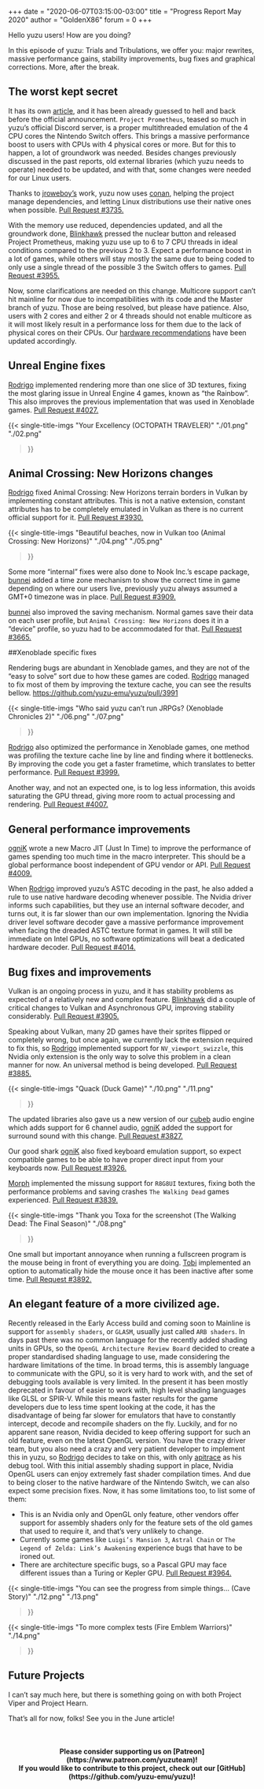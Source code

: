 +++
date = "2020-06-07T03:15:00-03:00"
title = "Progress Report May 2020"
author = "GoldenX86"
forum = 0
+++ 

Hello yuzu users! How are you doing?

In this episode of yuzu: Trials and Tribulations, we offer you: major rewrites, massive performance gains, 
stability improvements, bug fixes and graphical corrections.
More, after the break.
<!--more-->

## The worst kept secret

It has its own [article](https://yuzu-emu.org/entry/yuzu-prometheus/), and it has been already guessed to hell and back before the official announcement.
`Project Prometheus`, teased so much in yuzu’s official Discord server, is a proper multithreaded emulation of the 4 CPU cores the Nintendo Switch offers.
This brings a massive performance boost to users with CPUs with 4 physical cores or more. But for this to happen, a lot of groundwork was needed.
Besides changes previously discussed in the past reports, old external libraries (which yuzu needs to operate) needed to be updated,
and with that, some changes were needed for our Linux users. 

Thanks to [jroweboy’s](https://github.com/jroweboy) work, yuzu now uses [conan](https://conan.io/),
helping the project manage dependencies, and letting Linux distributions use their native ones when possible. 
[Pull Request #3735.](https://github.com/yuzu-emu/yuzu/pull/3735)

With the memory use reduced, dependencies updated, and all the groundwork done, [Blinkhawk](https://github.com/FernandoS27) 
pressed the nuclear button and released Project Prometheus, making yuzu use up to 6 to 7 CPU threads in ideal conditions 
compared to the previous 2 to 3. Expect a performance boost in a lot of games, while others will stay mostly the same due to 
being coded to only use a single thread of the possible 3 the Switch offers to games.
[Pull Request #3955.](https://github.com/yuzu-emu/yuzu/pull/3955)

Now, some clarifications are needed on this change. Multicore support can’t hit mainline for now due to incompatibilities with 
its code and the Master branch of yuzu. Those are being resolved, but please have patience.
Also, users with 2 cores and either 2 or 4 threads should not enable multicore as it will most likely result in a performance 
loss for them due to the lack of physical cores on their CPUs. Our [hardware recommendations](https://yuzu-emu.org/help/quickstart/#hardware) 
have been updated accordingly.

## Unreal Engine fixes

[Rodrigo](https://github.com/ReinUsesLisp) implemented rendering more than one slice of 3D textures, fixing the most glaring 
issue in Unreal Engine 4 games, known as “the Rainbow”. This also improves the previous implementation that was used in 
Xenoblade games.
[Pull Request #4027.](https://github.com/yuzu-emu/yuzu/pull/4027)

{{< single-title-imgs
    "Your Excellency (OCTOPATH TRAVELER)"
    "./01.png"
    "./02.png"
  >}}

## Animal Crossing: New Horizons changes

[Rodrigo](https://github.com/ReinUsesLisp) fixed Animal Crossing: New Horizons terrain borders in Vulkan by implementing 
constant attributes. This is not a native extension, constant attributes has to be completely emulated in Vulkan as there is no 
current official support for it.
[Pull Request #3930.]( https://github.com/yuzu-emu/yuzu/pull/3930)

{{< single-title-imgs
    "Beautiful beaches, now in Vulkan too (Animal Crossing: New Horizons)"
    "./04.png"
    "./05.png"
  >}}

Some more “internal” fixes were also done to Nook Inc.’s escape package, [bunnei](https://github.com/bunnei) added a time zone 
mechanism to show the correct time in game depending on where our users live, previously yuzu always assumed a GMT+0 timezone 
was in place.
[Pull Request #3909.](https://github.com/yuzu-emu/yuzu/pull/3909)

[bunnei](https://github.com/bunnei) also improved the saving mechanism. Normal games save their data on each user profile, but 
`Animal Crossing: New Horizons` does it in a “device” profile, so yuzu had to be accommodated for that.
[Pull Request #3665.](https://github.com/yuzu-emu/yuzu/pull/3665)

##Xenoblade specific fixes

Rendering bugs are abundant in Xenoblade games, and they are not of the “easy to solve” sort due to how these games are coded. 
[Rodrigo](https://github.com/ReinUsesLisp) managed to fix most of them by improving the texture cache, you can see the results 
bellow.
https://github.com/yuzu-emu/yuzu/pull/3991

{{< single-title-imgs
    "Who said yuzu can’t run JRPGs? (Xenoblade Chronicles 2)"
    "./06.png"
    "./07.png"
  >}}

[Rodrigo](https://github.com/ReinUsesLisp) also optimized the performance in Xenoblade games, one method was profiling the 
texture cache line by line and finding where it bottlenecks. By improving the code you get a faster frametime, which translates 
to better performance.
[Pull Request #3999.](https://github.com/yuzu-emu/yuzu/pull/3999)

Another way, and not an expected one, is to log less information, this avoids saturating the GPU thread, giving more room to 
actual processing and rendering.
[Pull Request #4007.](https://github.com/yuzu-emu/yuzu/pull/4007)

## General performance improvements

[ogniK](https://github.com/ogniK5377) wrote a new Macro JIT (Just In Time) to improve the performance of games spending too 
much time in the macro interpreter. This should be a global performance boost independent of GPU vendor or API.
[Pull Request #4009.](https://github.com/yuzu-emu/yuzu/pull/4009)

When [Rodrigo](https://github.com/ReinUsesLisp) improved yuzu’s ASTC decoding in the past, he also added a rule to use native 
hardware decoding whenever possible. The Nvidia driver informs such capabilities, but they use an internal software decoder, 
and turns out, it is far slower than our own implementation. Ignoring the Nvidia driver level software decoder gave a massive 
performance improvement when facing the dreaded ASTC texture format in games. It will still be immediate on Intel GPUs,
no software optimizations will beat a dedicated hardware decoder.
[Pull Request #4014.](https://github.com/yuzu-emu/yuzu/pull/4014)

## Bug fixes and improvements

Vulkan is an ongoing process in yuzu, and it has stability problems as expected of a relatively new and complex feature. 
[Blinkhawk](https://github.com/FernandoS27) did a couple of critical changes to Vulkan and Asynchronous GPU, improving stability 
considerably.
[Pull Request #3905.](https://github.com/yuzu-emu/yuzu/pull/3905)

Speaking about Vulkan, many 2D games have their sprites flipped or completely wrong, but once again, we currently lack the 
extension required to fix this, so [Rodrigo](https://github.com/ReinUsesLisp) implemented support for `NV_viewport_swizzle`, 
this Nvidia only extension is the only way to solve this problem in a clean manner for now. An universal method is being 
developed.
[Pull Request #3885.](https://github.com/yuzu-emu/yuzu/pull/3885)

{{< single-title-imgs
    "Quack (Duck Game)"
    "./10.png"
    "./11.png"
  >}}

The updated libraries also gave us a new version of our [cubeb](https://github.com/kinetiknz/cubeb) audio engine which adds 
support for 6 channel audio, [ogniK](https://github.com/ogniK5377) added the support for surround sound with this change.
[Pull Request #3827.](https://github.com/yuzu-emu/yuzu/pull/3827)

Our good shark [ogniK](https://github.com/ogniK5377) also fixed keyboard emulation support, so expect compatible games to be 
able to have proper direct input from your keyboards now.
[Pull Request #3926.](https://github.com/yuzu-emu/yuzu/pull/3926)

[Morph](https://github.com/Morph1984) implemented the missung support for `R8G8UI` textures, fixing both the performance problems and saving crashes `The Walking Dead` games experienced.
[Pull Request #3839.](https://github.com/yuzu-emu/yuzu/pull/3839)

{{< single-title-imgs
    "Thank you Toxa for the screenshot (The Walking Dead: The Final Season)"
    "./08.png"
  >}}

One small but important annoyance when running a fullscreen program is the mouse being in front of everything you are doing. 
[Tobi](https://github.com/FearlessTobi) implemented an option to automatically hide the mouse once it has been inactive after 
some time.
[Pull Request #3892.](https://github.com/yuzu-emu/yuzu/pull/3892)

## An elegant feature of a more civilized age.

Recently released in the Early Access build and coming soon to Mainline is support for `assembly shaders`, or `GLASM`, usually 
just called `ARB shaders`.
In days past there was no common language for the recently added shading units in GPUs, so the `OpenGL Architecture Review Board`
decided to create a proper standardised shading language to use, made considering the hardware limitations of the time. In broad
terms, this is assembly language to communicate with the GPU, so it is very hard to work with, and the set of debugging tools 
available is very limited.
In the present it has been mostly deprecated in favour of easier to work with, high level shading languages like GLSL or SPIR-V.
While this means faster results for the game developers due to less time spent looking at the code, it has the disadvantage of 
being far slower for emulators that have to constantly intercept, decode and recompile shaders on the fly. 
Luckily, and for no apparent sane reason, Nvidia decided to keep offering support for such an old feature, even on the latest 
OpenGL version.
You have the crazy driver team, but you also need a crazy and very patient developer to implement this in yuzu, so 
[Rodrigo](https://github.com/ReinUsesLisp) decides to take on this, with only [apitrace](https://apitrace.github.io/) as his 
debug tool.
With this initial assembly shading support in place, Nvidia OpenGL users can enjoy extremely fast shader compilation times. 
And due to being closer to the native hardware of the Nintendo Switch, we can also expect some precision fixes.
Now, it has some limitations too, to list some of them:
* This is an Nvidia only and OpenGL only feature, other vendors offer support for assembly shaders only for the feature sets of 
the old games that used to require it, and that’s very unlikely to change.
* Currently some games like `Luigi’s Mansion 3`, `Astral Chain` or `The Legend of Zelda: Link’s Awakening` experience bugs that 
have to be ironed out.
* There are architecture specific bugs, so a Pascal GPU may face different issues than a Turing or Kepler GPU.
[Pull Request #3964.](https://github.com/yuzu-emu/yuzu/pull/3964)

{{< single-title-imgs
    "You can see the progress from simple things… (Cave Story)"
    "./12.png"
    "./13.png"
  >}}

{{< single-title-imgs
    "To more complex tests (Fire Emblem Warriors)"
    "./14.png"
  >}}

## Future Projects

I can’t say much here, but there is something going on with both Project Viper and Project Hearn.

That’s all for now, folks! See you in the June article!

&nbsp;
<h4 style="text-align:center;">
<b>Please consider supporting us on [Patreon](https://www.patreon.com/yuzuteam)!<br>
If you would like to contribute to this project, check out our [GitHub](https://github.com/yuzu-emu/yuzu)!</b>
</h4>
